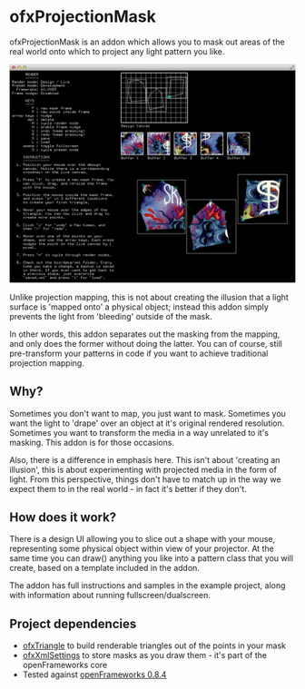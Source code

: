 ofxProjectionMask
=================
ofxProjectionMask is an addon which allows you to mask out areas of the real world onto which to project any light pattern you like.

![A screenshot of the mask designer UI](screenshot.png)

Unlike projection mapping, this is not about creating the illusion that a light surface is 'mapped onto' a physical object; instead this addon simply prevents the light from 'bleeding' outside of the mask.

In other words, this addon separates out the masking from the mapping, and only does the former without doing the latter. You can of course, still pre-transform your patterns in code if you want to achieve traditional projection mapping.

Why?
----
Sometimes you don't want to map, you just want to mask. Sometimes you want the light to 'drape' over an object at it's original rendered resolution. Sometimes you want to transform the media in a way unrelated to it's masking. This addon is for those occasions.

Also, there is a difference in emphasis here. This isn't about 'creating an illusion', this is about experimenting with projected media in the form of light. From this perspective, things don't have to match up in the way we expect them to in the real world - in fact it's better if they don't.

How does it work?
-----------------
There is a design UI allowing you to slice out a shape with your mouse, representing some physical object within view of your projector. At the same time you can draw() anything you like into a pattern class that you will create, based on a template included in the addon.

The addon has full instructions and samples in the example project, along with information about running fullscreen/dualscreen.

Project dependencies
--------------------
- [ofxTriangle](https://github.com/obviousjim/ofxTriangle) to build renderable triangles out of the points in your mask
- [ofxXmlSettings](http://www.openframeworks.cc/documentation/ofxXmlSettings/ofxXmlSettings.html) to store masks as you draw them - it's part of the openFrameworks core
- Tested against [openFrameworks 0.8.4](http://openframeworks.cc/download/)
